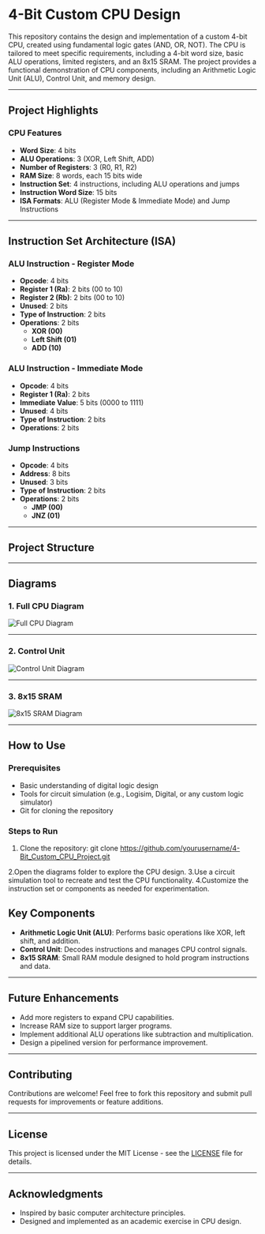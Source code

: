 # 4-Bit Custom CPU Design

This repository contains the design and implementation of a custom 4-bit CPU, created using fundamental logic gates (AND, OR, NOT). The CPU is tailored to meet specific requirements, including a 4-bit word size, basic ALU operations, limited registers, and an 8x15 SRAM. The project provides a functional demonstration of CPU components, including an Arithmetic Logic Unit (ALU), Control Unit, and memory design.

---

## **Project Highlights**

### **CPU Features**
- **Word Size**: 4 bits
- **ALU Operations**: 3 (XOR, Left Shift, ADD)
- **Number of Registers**: 3 (R0, R1, R2)
- **RAM Size**: 8 words, each 15 bits wide
- **Instruction Set**: 4 instructions, including ALU operations and jumps
- **Instruction Word Size**: 15 bits
- **ISA Formats**: ALU (Register Mode & Immediate Mode) and Jump Instructions

---

## **Instruction Set Architecture (ISA)**

### **ALU Instruction - Register Mode**
- **Opcode**: 4 bits
- **Register 1 (Ra)**: 2 bits (00 to 10)
- **Register 2 (Rb)**: 2 bits (00 to 10)
- **Unused**: 2 bits
- **Type of Instruction**: 2 bits
- **Operations**: 2 bits
  - **XOR (00)**  
  - **Left Shift (01)**  
  - **ADD (10)**  

### **ALU Instruction - Immediate Mode**
- **Opcode**: 4 bits
- **Register 1 (Ra)**: 2 bits
- **Immediate Value**: 5 bits (0000 to 1111)
- **Unused**: 4 bits
- **Type of Instruction**: 2 bits
- **Operations**: 2 bits

### **Jump Instructions**
- **Opcode**: 4 bits
- **Address**: 8 bits
- **Unused**: 3 bits
- **Type of Instruction**: 2 bits
- **Operations**: 2 bits
  - **JMP (00)**  
  - **JNZ (01)**  

---

## **Project Structure**

---

## **Diagrams**

### **1. Full CPU Diagram**
![Full CPU Diagram](diagrams/full_cpu_diagram.png)

---

### **2. Control Unit**
![Control Unit Diagram](diagrams/control_unit.png)

---

### **3. 8x15 SRAM**
![8x15 SRAM Diagram](diagrams/sram_8x15.png)

---

## **How to Use**
### **Prerequisites**
- Basic understanding of digital logic design
- Tools for circuit simulation (e.g., Logisim, Digital, or any custom logic simulator)
- Git for cloning the repository

### **Steps to Run**
1. Clone the repository:
   git clone https://github.com/yourusername/4-Bit_Custom_CPU_Project.git

2.Open the diagrams folder to explore the CPU design.
3.Use a circuit simulation tool to recreate and test the CPU functionality.
4.Customize the instruction set or components as needed for experimentation.

## **Key Components**
- **Arithmetic Logic Unit (ALU)**: Performs basic operations like XOR, left shift, and addition.
- **Control Unit**: Decodes instructions and manages CPU control signals.
- **8x15 SRAM**: Small RAM module designed to hold program instructions and data.

---

## **Future Enhancements**
- Add more registers to expand CPU capabilities.
- Increase RAM size to support larger programs.
- Implement additional ALU operations like subtraction and multiplication.
- Design a pipelined version for performance improvement.

---

## **Contributing**
Contributions are welcome! Feel free to fork this repository and submit pull requests for improvements or feature additions.

---

## **License**
This project is licensed under the MIT License - see the [LICENSE](LICENSE) file for details.

---

## **Acknowledgments**
- Inspired by basic computer architecture principles.
- Designed and implemented as an academic exercise in CPU design.
